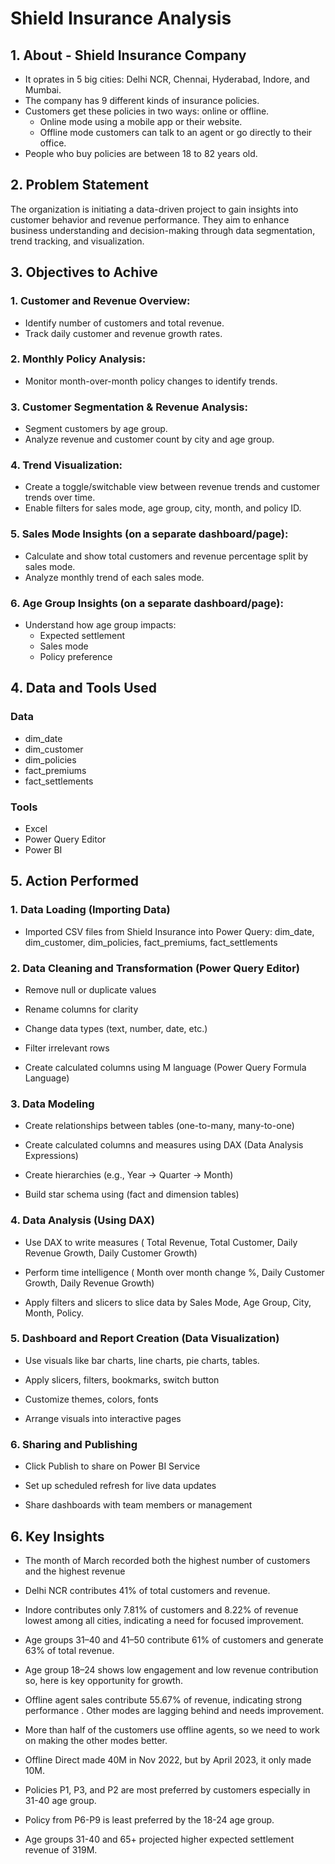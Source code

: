 
# Shield Insurance Analysis 

## 1. About - Shield Insurance Company

 * It oprates in 5 big cities: Delhi NCR, Chennai, Hyderabad, Indore, and Mumbai.
 * The company has 9 different kinds of insurance policies.
 * Customers get these policies in two ways: online or offline.
    * Online mode using a mobile app or their website.
    * Offline mode customers can talk to an agent or go directly to their office.
 * People who buy policies are between 18 to 82 years old.

 ## 2. Problem Statement

 The organization is initiating a data-driven project to gain insights into customer behavior and revenue performance. They aim to enhance business understanding and decision-making through data segmentation, trend tracking, and visualization.

 ## 3. Objectives to Achive

  ### 1. Customer and Revenue Overview:
  * Identify number of customers and total revenue.
  * Track daily customer and revenue growth rates.

  ### 2. Monthly Policy Analysis:
 * Monitor month-over-month policy changes to identify trends.

  ### 3. Customer Segmentation & Revenue Analysis:
 * Segment customers by age group.
 * Analyze revenue and customer count by city and age group.

  ### 4. Trend Visualization:
 * Create a toggle/switchable view between revenue trends and customer trends over time.
 * Enable filters for sales mode, age group, city, month, and policy ID.

  ### 5. Sales Mode Insights (on a separate dashboard/page):
 * Calculate and show total customers and       revenue percentage split by sales mode.
 * Analyze monthly trend of each sales mode.

 ###  6. Age Group Insights (on a separate dashboard/page):
 * Understand how age group impacts:
   * Expected settlement
   * Sales mode
   * Policy preference

## 4. Data and Tools Used

###  Data
   * dim_date
   * dim_customer
   * dim_policies
   * fact_premiums
   * fact_settlements

 
 
  ### Tools
 * Excel
 * Power Query Editor
 * Power BI


## 5. Action Performed

  ### 1. Data Loading (Importing Data)

  * Imported CSV files from Shield Insurance into Power Query: dim_date, dim_customer, dim_policies, fact_premiums, fact_settlements

 ###  2. Data Cleaning and Transformation (Power Query Editor)

  * Remove null or duplicate values

  * Rename columns for clarity

  * Change data types (text, number, date, etc.)

  * Filter irrelevant rows

  * Create calculated columns using M language (Power Query Formula Language)

 ### 3. Data Modeling

 *  Create relationships between tables (one-to-many, many-to-one)

 * Create calculated columns and measures using DAX (Data Analysis Expressions)

 * Create hierarchies (e.g., Year → Quarter → Month)

 * Build star schema using (fact and dimension tables) 

 ### 4. Data Analysis (Using DAX)
 * Use DAX to write measures ( Total Revenue, Total Customer, Daily Revenue Growth, Daily Customer Growth)

 * Perform time intelligence ( Month over month change %, Daily Customer Growth, Daily Revenue Growth)

 * Apply filters and slicers to slice data by Sales Mode, Age Group, City, Month, Policy.

###  5. Dashboard and Report Creation (Data Visualization)

 * Use visuals like bar charts, line charts, pie charts, tables.

 * Apply slicers, filters, bookmarks, switch button

 * Customize themes, colors, fonts

 * Arrange visuals into interactive pages

### 6. Sharing and Publishing

 * Click Publish to share on Power BI Service

 * Set up scheduled refresh for live data updates

 * Share dashboards with team members or management

 ## 6. Key Insights

 * The month of March recorded both the highest number of customers and the highest revenue

 * Delhi NCR contributes 41% of total customers and revenue.

 * Indore contributes only 7.81% of customers and 8.22% of revenue lowest among all cities, indicating a need for focused improvement.

 * Age groups 31–40 and 41–50 contribute 61% of customers and generate 63% of total revenue.

 * Age group 18–24 shows low engagement and low revenue contribution so, here is key opportunity for growth.

 * Offline agent sales contribute 55.67% of revenue, indicating strong performance . Other modes  are lagging behind and needs improvement.

 * More than half of the customers use offline agents, so we need to work on making the other modes better.

 * Offline Direct made 40M in Nov 2022, but by April 2023, it only made 10M.

 * Policies P1, P3, and P2 are most preferred by customers especially in  31-40 age group.

 * Policy from P6-P9 is least preferred by the 18-24 age group.

 * Age groups 31-40 and 65+ projected higher expected settlement revenue of 319M.




